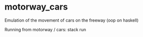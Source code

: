 # motorway_cars
Emulation of the movement of cars on the freeway (oop on haskell)


Running from motorway / cars: stack run
